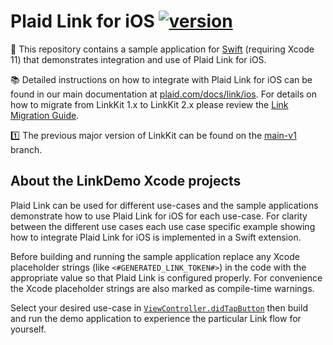 # Plaid Link for iOS [![version][link-sdk-version]][link-sdk-url]

📱 This repository contains a sample application for [Swift](LinkDemo-Swift) (requiring Xcode 11) that demonstrates integration and use of Plaid Link for iOS.

📚 Detailed instructions on how to integrate with Plaid Link for iOS can be found in our main documentation at [plaid.com/docs/link/ios][link-ios-docs]. For details on how to migrate from LinkKit 1.x to LinkKit 2.x please review the [Link Migration Guide][link-1-2-migration].

1️⃣  The previous major version of LinkKit can be found on the [main-v1][link-main-v1] branch.

## About the LinkDemo Xcode projects

Plaid Link can be used for different use-cases and the sample applications demonstrate how to use Plaid Link for iOS for each use-case.
For clarity between the different use cases each use case specific example showing how to integrate Plaid Link for iOS is implemented in a Swift extension.

Before building and running the sample application replace any Xcode placeholder strings (like `<#GENERATED_LINK_TOKEN#>`) in the code with the appropriate value so that Plaid Link is configured properly. For convenience the Xcode placeholder strings are also marked as compile-time warnings.

Select your desired use-case in [`ViewController.didTapButton`](/search?q=didTapButton+extension%3Am+extension%3Aswift&unscoped_q=didTapButton+extension%3Am+extension%3Aswift) then build and run the demo application to experience the particular Link flow for yourself.

[link-ios-docs]: https://plaid.com/docs/link/ios
[link-sdk-version]: https://img.shields.io/cocoapods/v/Plaid
[link-sdk-url]: https://cocoapods.org/pods/Plaid
[link-1-2-migration]: https://plaid.com/docs/link/ios/ios-v2-migration
[link-main-v1]: https://github.com/plaid/plaid-link-ios/tree/main-v1
